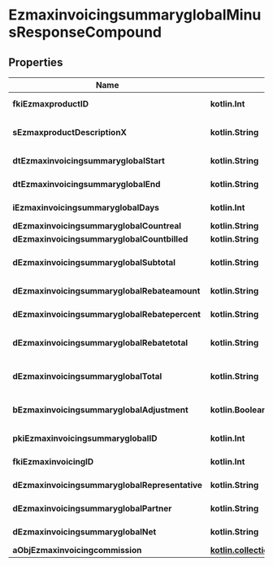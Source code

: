 
# EzmaxinvoicingsummaryglobalMinusResponseCompound

## Properties
Name | Type | Description | Notes
------------ | ------------- | ------------- | -------------
**fkiEzmaxproductID** | **kotlin.Int** | The unique ID of the Ezmaxproduct | 
**sEzmaxproductDescriptionX** | **kotlin.String** | The description of the Ezmaxproduct in the language of the requester | 
**dtEzmaxinvoicingsummaryglobalStart** | **kotlin.String** | The start date for the Ezmaxinvoicingsummaryglobal | 
**dtEzmaxinvoicingsummaryglobalEnd** | **kotlin.String** | The end date for the Ezmaxinvoicingsummaryglobal | 
**iEzmaxinvoicingsummaryglobalDays** | **kotlin.Int** | The number of days for the Ezmaxinvoicingsummaryglobal | 
**dEzmaxinvoicingsummaryglobalCountreal** | **kotlin.String** | The The count item calculated | 
**dEzmaxinvoicingsummaryglobalCountbilled** | **kotlin.String** | The The count item billed | 
**dEzmaxinvoicingsummaryglobalSubtotal** | **kotlin.String** | The Ezmaxinvoicingsummaryglobal subtotal | 
**dEzmaxinvoicingsummaryglobalRebateamount** | **kotlin.String** | The rebate amount for the Ezmaxinvoicingsummaryglobal | 
**dEzmaxinvoicingsummaryglobalRebatepercent** | **kotlin.String** | The rebate percentage of the Ezmaxinvoicingsummaryglobal | 
**dEzmaxinvoicingsummaryglobalRebatetotal** | **kotlin.String** | The rebate amount total for the Ezmaxinvoicingsummaryglobal | 
**dEzmaxinvoicingsummaryglobalTotal** | **kotlin.String** | The Ezmaxinvoicingsummaryglobal total | 
**bEzmaxinvoicingsummaryglobalAdjustment** | **kotlin.Boolean** | Whether it is adjustment for the Ezmaxinvoicingsummaryglobal | 
**pkiEzmaxinvoicingsummaryglobalID** | **kotlin.Int** | The unique ID of the Ezmaxinvoicingsummaryglobal |  [optional]
**fkiEzmaxinvoicingID** | **kotlin.Int** | The unique ID of the Ezmaxinvoicing |  [optional]
**dEzmaxinvoicingsummaryglobalRepresentative** | **kotlin.String** | The amount of commission for the representative |  [optional]
**dEzmaxinvoicingsummaryglobalPartner** | **kotlin.String** | The amount of commission for the partner |  [optional]
**dEzmaxinvoicingsummaryglobalNet** | **kotlin.String** | The net amount of the Ezmaxinvoicingsummaryglobal |  [optional]
**aObjEzmaxinvoicingcommission** | [**kotlin.collections.List&lt;EzmaxinvoicingcommissionMinusResponseCompound&gt;**](EzmaxinvoicingcommissionMinusResponseCompound.md) |  |  [optional]



